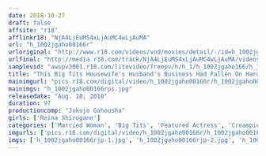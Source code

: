 ```yaml
---
date: 2018-10-27
draft: false
affsite: "r18"
afflinkr18: "NjA4LjEuMS4xLjAuMC4wLjAuMA"
url: "h_1002jgaho00166r"
urloriginal: "http://www.r18.com/videos/vod/movies/detail/-/id=h_1002jgaho00166r"
urlfinal: "http://media.r18.com/track/NjA4LjEuMS4xLjAuMC4wLjAuMA/videos/vod/movies/detail/-/id=h_1002jgaho00166r"
samplevid: "awspv3001.r18.com/litevideo/freepv/h/h_1/h_1002jgaho166/h_1002jgaho166_dmb_w.mp4"
title: "This Big Tits Housewife's Husband's Business Had Fallen On Hard Times, So She Was Forced To Creampie Fuck His Vendors When He Couldn't Pay Up Reina Shirogane"
mainimgurl: "pics.r18.com/digital/video/h_1002jgaho00166r/h_1002jgaho00166rps.jpg"
mainimgs: "h_1002jgaho00166rps.jpg"
releasedate: "Aug. 10, 2018"
duration: 97
productioncomp: "Jukujo Gahousha"
girls: ['Reina Shirogane']
categories: ['Married Woman', 'Big Tits', 'Featured Actress', 'Creampie']
imgurls: ['pics.r18.com/digital/video/h_1002jgaho00166r/h_1002jgaho00166rjp-1.jpg', 'pics.r18.com/digital/video/h_1002jgaho00166r/h_1002jgaho00166rjp-2.jpg', 'pics.r18.com/digital/video/h_1002jgaho00166r/h_1002jgaho00166rjp-3.jpg', 'pics.r18.com/digital/video/h_1002jgaho00166r/h_1002jgaho00166rjp-4.jpg', 'pics.r18.com/digital/video/h_1002jgaho00166r/h_1002jgaho00166rjp-5.jpg', 'pics.r18.com/digital/video/h_1002jgaho00166r/h_1002jgaho00166rjp-6.jpg', 'pics.r18.com/digital/video/h_1002jgaho00166r/h_1002jgaho00166rjp-7.jpg', 'pics.r18.com/digital/video/h_1002jgaho00166r/h_1002jgaho00166rjp-8.jpg', 'pics.r18.com/digital/video/h_1002jgaho00166r/h_1002jgaho00166rjp-9.jpg', 'pics.r18.com/digital/video/h_1002jgaho00166r/h_1002jgaho00166rjp-10.jpg', 'pics.r18.com/digital/video/h_1002jgaho00166r/h_1002jgaho00166rjp-11.jpg', 'pics.r18.com/digital/video/h_1002jgaho00166r/h_1002jgaho00166rjp-12.jpg', 'pics.r18.com/digital/video/h_1002jgaho00166r/h_1002jgaho00166rjp-13.jpg', 'pics.r18.com/digital/video/h_1002jgaho00166r/h_1002jgaho00166rjp-14.jpg', 'pics.r18.com/digital/video/h_1002jgaho00166r/h_1002jgaho00166rjp-15.jpg', 'pics.r18.com/digital/video/h_1002jgaho00166r/h_1002jgaho00166rjp-16.jpg', 'pics.r18.com/digital/video/h_1002jgaho00166r/h_1002jgaho00166rjp-17.jpg', 'pics.r18.com/digital/video/h_1002jgaho00166r/h_1002jgaho00166rjp-18.jpg', 'pics.r18.com/digital/video/h_1002jgaho00166r/h_1002jgaho00166rjp-19.jpg', 'pics.r18.com/digital/video/h_1002jgaho00166r/h_1002jgaho00166rjp-20.jpg']
imgs: ['h_1002jgaho00166rjp-1.jpg', 'h_1002jgaho00166rjp-2.jpg', 'h_1002jgaho00166rjp-3.jpg', 'h_1002jgaho00166rjp-4.jpg', 'h_1002jgaho00166rjp-5.jpg', 'h_1002jgaho00166rjp-6.jpg', 'h_1002jgaho00166rjp-7.jpg', 'h_1002jgaho00166rjp-8.jpg', 'h_1002jgaho00166rjp-9.jpg', 'h_1002jgaho00166rjp-10.jpg', 'h_1002jgaho00166rjp-11.jpg', 'h_1002jgaho00166rjp-12.jpg', 'h_1002jgaho00166rjp-13.jpg', 'h_1002jgaho00166rjp-14.jpg', 'h_1002jgaho00166rjp-15.jpg', 'h_1002jgaho00166rjp-16.jpg', 'h_1002jgaho00166rjp-17.jpg', 'h_1002jgaho00166rjp-18.jpg', 'h_1002jgaho00166rjp-19.jpg', 'h_1002jgaho00166rjp-20.jpg']
---
```

